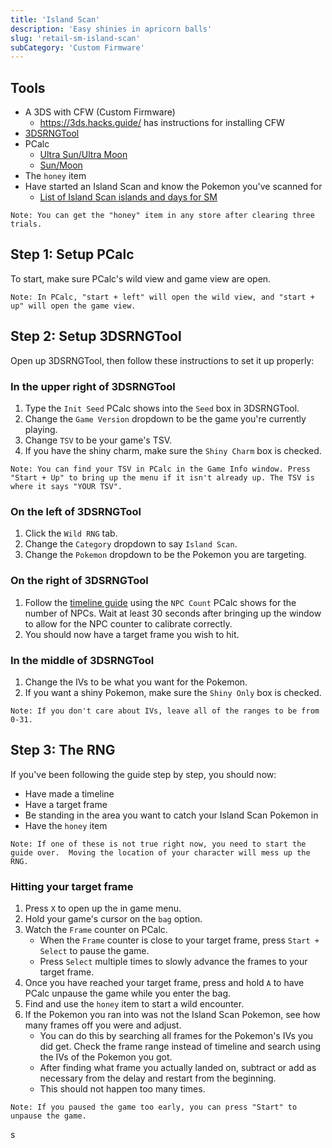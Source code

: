 ```yaml
---
title: 'Island Scan'
description: 'Easy shinies in apricorn balls'
slug: 'retail-sm-island-scan'
subCategory: 'Custom Firmware'
---
```


## Tools

- A 3DS with CFW (Custom Firmware)
  - https://3ds.hacks.guide/ has instructions for installing CFW
- [3DSRNGTool](https://github.com/wwwwwwzx/3DSRNGTool/releases)
- PCalc
  - [Ultra Sun/Ultra Moon](https://pokemonrng.com/downloads/pcalc/pcalc-usum.zip)
  - [Sun/Moon](https://pokemonrng.com/downloads/pcalc/pcalc-sm.zip)
- The `honey` item
- Have started an Island Scan and know the Pokemon you've scanned for
  - [List of Island Scan islands and days for SM](https://www.pokemonrng.com/misc-3ds-island-scan-sm)

```
Note: You can get the "honey" item in any store after clearing three trials.
```

## Step 1: Setup PCalc

To start, make sure PCalc's wild view and game view are open.

```
Note: In PCalc, "start + left" will open the wild view, and "start + up" will open the game view.
```

## Step 2: Setup 3DSRNGTool

Open up 3DSRNGTool, then follow these instructions to set it up properly:

### In the upper right of 3DSRNGTool

1. Type the `Init Seed` PCalc shows into the `Seed` box in 3DSRNGTool.
2. Change the `Game Version` dropdown to be the game you're currently playing.
3. Change `TSV` to be your game's TSV.
4. If you have the shiny charm, make sure the `Shiny Charm` box is checked.

```
Note: You can find your TSV in PCalc in the Game Info window. Press "Start + Up" to bring up the menu if it isn't already up. The TSV is where it says "YOUR TSV".
```

### On the left of 3DSRNGTool

1. Click the `Wild RNG` tab.
2. Change the `Category` dropdown to say `Island Scan`.
3. Change the `Pokemon` dropdown to be the Pokemon you are targeting.

### On the right of 3DSRNGTool

1. Follow the [timeline guide](https://www.pokemonrng.com/retail-usum-timeline) using the `NPC Count` PCalc shows for the number of NPCs. Wait at least 30 seconds after bringing up the window to allow for the NPC counter to calibrate correctly.
2. You should now have a target frame you wish to hit.

### In the middle of 3DSRNGTool

1. Change the IVs to be what you want for the Pokemon.
2. If you want a shiny Pokemon, make sure the `Shiny Only` box is checked.

```
Note: If you don't care about IVs, leave all of the ranges to be from 0-31.
```

## Step 3: The RNG

If you've been following the guide step by step, you should now:

- Have made a timeline
- Have a target frame
- Be standing in the area you want to catch your Island Scan Pokemon in
- Have the `honey` item

```
Note: If one of these is not true right now, you need to start the guide over.  Moving the location of your character will mess up the RNG.
```

### Hitting your target frame

1. Press `X` to open up the in game menu.
2. Hold your game's cursor on the `bag` option.
3. Watch the `Frame` counter on PCalc.
   - When the `Frame` counter is close to your target frame, press `Start + Select` to pause the game.
   - Press `Select` multiple times to slowly advance the frames to your target frame.
4. Once you have reached your target frame, press and hold `A` to have PCalc unpause the game while you enter the bag.
5. Find and use the `honey` item to start a wild encounter.
6. If the Pokemon you ran into was not the Island Scan Pokemon, see how many frames off you were and adjust.
   - You can do this by searching all frames for the Pokemon's IVs you did get. Check the frame range instead of timeline and search using the IVs of the Pokemon you got.
   - After finding what frame you actually landed on, subtract or add as necessary from the delay and restart from the beginning.
   - This should not happen too many times.

```
Note: If you paused the game too early, you can press "Start" to unpause the game.
```

s
